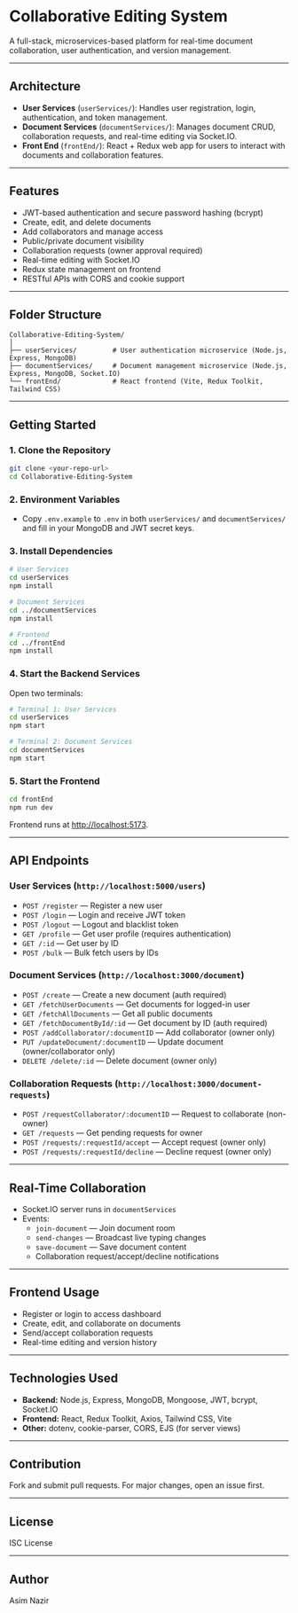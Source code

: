 # Collaborative Editing System

A full-stack, microservices-based platform for real-time document collaboration, user authentication, and version management.

---

## Architecture

- **User Services** (`userServices/`): Handles user registration, login, authentication, and token management.
- **Document Services** (`documentServices/`): Manages document CRUD, collaboration requests, and real-time editing via Socket.IO.
- **Front End** (`frontEnd/`): React + Redux web app for users to interact with documents and collaboration features.

---

## Features

- JWT-based authentication and secure password hashing (bcrypt)
- Create, edit, and delete documents
- Add collaborators and manage access
- Public/private document visibility
- Collaboration requests (owner approval required)
- Real-time editing with Socket.IO
- Redux state management on frontend
- RESTful APIs with CORS and cookie support

---

## Folder Structure

```
Collaborative-Editing-System/
│
├── userServices/         # User authentication microservice (Node.js, Express, MongoDB)
├── documentServices/     # Document management microservice (Node.js, Express, MongoDB, Socket.IO)
└── frontEnd/             # React frontend (Vite, Redux Toolkit, Tailwind CSS)
```

---

## Getting Started

### 1. Clone the Repository

```sh
git clone <your-repo-url>
cd Collaborative-Editing-System
```

### 2. Environment Variables

- Copy `.env.example` to `.env` in both `userServices/` and `documentServices/` and fill in your MongoDB and JWT secret keys.

### 3. Install Dependencies

```sh
# User Services
cd userServices
npm install

# Document Services
cd ../documentServices
npm install

# Frontend
cd ../frontEnd
npm install
```

### 4. Start the Backend Services

Open two terminals:

```sh
# Terminal 1: User Services
cd userServices
npm start

# Terminal 2: Document Services
cd documentServices
npm start
```

### 5. Start the Frontend

```sh
cd frontEnd
npm run dev
```

Frontend runs at [http://localhost:5173](http://localhost:5173).

---

## API Endpoints

### User Services (`http://localhost:5000/users`)
- `POST /register` — Register a new user
- `POST /login` — Login and receive JWT token
- `POST /logout` — Logout and blacklist token
- `GET /profile` — Get user profile (requires authentication)
- `GET /:id` — Get user by ID
- `POST /bulk` — Bulk fetch users by IDs

### Document Services (`http://localhost:3000/document`)
- `POST /create` — Create a new document (auth required)
- `GET /fetchUserDocuments` — Get documents for logged-in user
- `GET /fetchAllDocuments` — Get all public documents
- `GET /fetchDocumentById/:id` — Get document by ID (auth required)
- `POST /addCollaborator/:documentID` — Add collaborator (owner only)
- `PUT /updateDocument/:documentID` — Update document (owner/collaborator only)
- `DELETE /delete/:id` — Delete document (owner only)

### Collaboration Requests (`http://localhost:3000/document-requests`)
- `POST /requestCollaborator/:documentID` — Request to collaborate (non-owner)
- `GET /requests` — Get pending requests for owner
- `POST /requests/:requestId/accept` — Accept request (owner only)
- `POST /requests/:requestId/decline` — Decline request (owner only)

---

## Real-Time Collaboration

- Socket.IO server runs in `documentServices`
- Events:
  - `join-document` — Join document room
  - `send-changes` — Broadcast live typing changes
  - `save-document` — Save document content
  - Collaboration request/accept/decline notifications

---

## Frontend Usage

- Register or login to access dashboard
- Create, edit, and collaborate on documents
- Send/accept collaboration requests
- Real-time editing and version history

---

## Technologies Used

- **Backend:** Node.js, Express, MongoDB, Mongoose, JWT, bcrypt, Socket.IO
- **Frontend:** React, Redux Toolkit, Axios, Tailwind CSS, Vite
- **Other:** dotenv, cookie-parser, CORS, EJS (for server views)

---

## Contribution

Fork and submit pull requests. For major changes, open an issue first.

---

## License

ISC License

---

## Author

Asim Nazir
